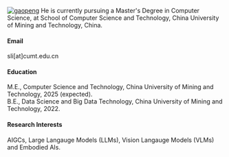 

[![gaopeng](https://img.shields.io/badge/senli1073-github-blue?logo=github)](https://github.com/Alpha-VLLM)
He is currently pursuing a Master's Degree in Computer Science, at School of Computer Science and Technology, China University of Mining and Technology, China.

#### Email
sli[at]cumt.edu.cn


#### Education
M.E., Computer Science and Technology, China University of Mining and Technology, 2025 (expected).\
B.E., Data Science and Big Data Technology, China University of Mining and Technology, 2022.

#### Research Interests
AIGCs, Large Langauge Models (LLMs), Vision Langauge Models (VLMs) and Embodied AIs.

